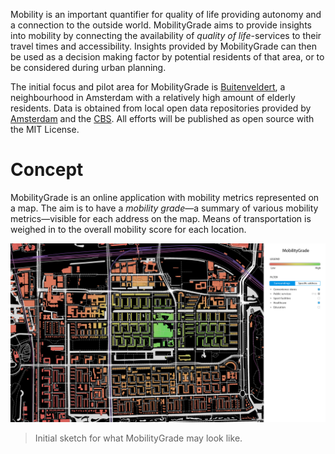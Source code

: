 Mobility is an important quantifier for quality of life providing autonomy and a connection to the outside world. MobilityGrade aims to provide insights into mobility by connecting the availability of *quality of life*-services to their travel times and accessibility. Insights provided by MobilityGrade can then be used as a decision making factor by potential residents of that area, or to be considered during urban planning.

The initial focus and pilot area for MobilityGrade is [Buitenveldert](https://en.wikipedia.org/wiki/Buitenveldert), a neighbourhood in Amsterdam with a relatively high amount of elderly residents. Data is obtained from local open data repositories provided by [Amsterdam](https://data.amsterdam.nl/) and the [CBS](https://opendata.cbs.nl/). All efforts will be published as open source with the MIT License.

# Concept
MobilityGrade is an online application with mobility metrics represented on a map. The aim is to have a *mobility grade*—a summary of various mobility metrics—visible for each address on the map. Means of transportation is weighed in to the overall mobility score for each location.

![A map of Buitenveldert with a data visualisation indicating mobility for each address.](media/sketch.buitenveldert-map.jpg)
> Initial sketch for what MobilityGrade may look like.


